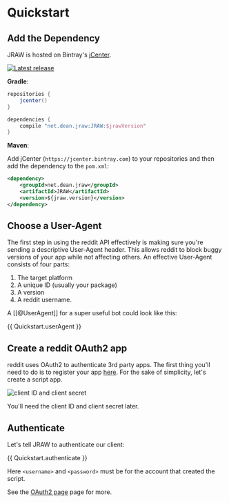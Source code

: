 # Quickstart

## Add the Dependency

JRAW is hosted on Bintray's [jCenter](http://jcenter.bintray.com/net/dean/jraw/JRAW/).

[![Latest release](https://img.shields.io/github/release/mattbdean/JRAW.svg)](https://bintray.com/thatjavanerd/maven/JRAW/_latestVersion)

**Gradle**:

```groovy
repositories {
    jcenter()
}

dependencies {
    compile "net.dean.jraw:JRAW:$jrawVersion"
}
```

**Maven**:

Add jCenter (`https://jcenter.bintray.com`) to your repositories and then add the dependency to the `pom.xml`:

```xml
<dependency>
    <groupId>net.dean.jraw</groupId>
    <artifactId>JRAW</artifactId>
    <version>${jraw.version}</version>
</dependency>
```

## Choose a User-Agent

The first step in using the reddit API effectively is making sure you're sending a descriptive User-Agent header. This allows reddit to block buggy versions of your app while not affecting others. An effective User-Agent consists of four parts:

1. The target platform
2. A unique ID (usually your package)
3. A version
4. A reddit username.

A [[@UserAgent]] for a super useful bot could look like this:

{{ Quickstart.userAgent }}

## Create a reddit OAuth2 app

reddit uses OAuth2 to authenticate 3rd party apps. The first thing you'll need to do is to register your app [here](https://www.saidit.net/prefs/apps). For the sake of simplicity, let's create a script app.

![client ID and client secret](https://i.imgur.com/ILMeklr.png)

You'll need the client ID and client secret later.

## Authenticate

Let's tell JRAW to authenticate our client:

{{ Quickstart.authenticate }}

Here `<username>` and `<password>` must be for the account that created the script.

See the [OAuth2 page](oauth2.md) page for more.
